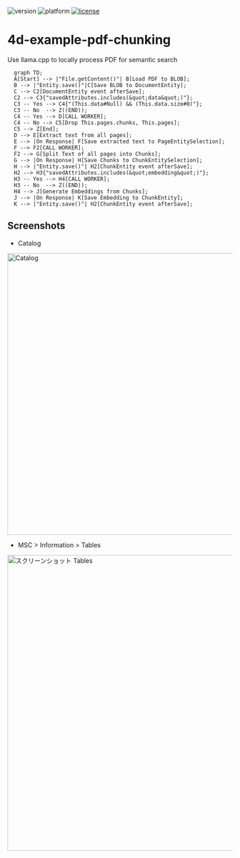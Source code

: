 ![version](https://img.shields.io/badge/version-21%2B-3B69E9)
![platform](https://img.shields.io/static/v1?label=platform&message=mac-intel%20|%20mac-arm%20|%20win-64&color=blue)
[![license](https://img.shields.io/github/license/miyako/4d-example-pdf-chunking)](LICENSE)

# 4d-example-pdf-chunking
Use llama.cpp to locally process PDF for semantic search


```mermaid
  graph TD;
  A[Start] --> |"File.getContent()"| B[Load PDF to BLOB];
  B --> |"Entity.save()"|C[Save BLOB to DocumentEntity];
  C --> C2[DocumentEntity event afterSave];
  C2 --> C3{"savedAttributes.includes(&quot;data&quot;)"};
  C3 -- Yes --> C4{"(This.data#Null) && (This.data.size#0)"};
  C3 -- No  --> Z((END));
  C4 -- Yes --> D[CALL WORKER];
  C4 -- No --> C5[Drop This.pages.chunks, This.pages];
  C5 --> Z[End];
  D --> E[Extract text from all pages];
  E --> |On Response| F[Save extracted text to PageEntitySelection];
  F --> F2[CALL WORKER];
  F2 --> G[Split Text of all pages into Chunks];
  G --> |On Response| H[Save Chunks to ChunkEntitySelection];
  H --> |"Entity.save()"| H2[ChunkEntity event afterSave];
  H2 --> H3{"savedAttributes.includes(&quot;embedding&quot;)"};
  H3 -- Yes --> H4[CALL WORKER];
  H3 -- No  --> Z((END));
  H4 --> J[Generate Embeddings from Chunks];
  J --> |On Response| K[Save Embedding to ChunkEntity];
  K --> |"Entity.save()"| H2[ChunkEntity event afterSave];
```

## Screenshots

* Catalog

<img width="1004" height="631" alt="Catalog" src="https://github.com/user-attachments/assets/f587a720-9693-425b-9c2d-9140e68859a6" />

* MSC > Information > Tables
  
<img width="931" height="662" alt="スクリーンショット Tables" src="https://github.com/user-attachments/assets/34e554d3-38c2-4d30-9535-92dd5adfa728" />

